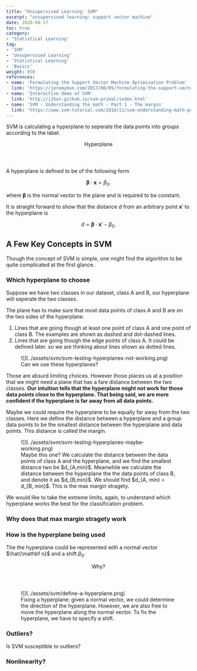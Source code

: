 ```yaml
---
title: "Unsupervised Learning: SVM"
excerpt: "unsupervised learning: support vector machine"
date: 2018-08-17
toc: true
category:
- 'Statistical Learning'
tag:
- 'SVM'
- 'Unsupervised Learning'
- 'Statistical Learning'
- 'Basics'
weight: 950
references:
- name: 'Formulating the Support Vector Machine Optimization Problem'
  link: 'https://jeremykun.com/2017/06/05/formulating-the-support-vector-machine-optimization-problem/'
- name: 'Interactive demo of SVM'
  link: 'http://j2kun.github.io/svm-primal/index.html'
- name: 'SVM - Understanding the math - Part 1 - The margin'
  link: 'https://www.svm-tutorial.com/2014/11/svm-understanding-math-part-1/'
---
```


SVM is calculating a hyperplane to seperate the data points into groups according to the label.

<div class="card">
<header class="card-header">
<p class="card-header-title card-toggle">Hyperplane</p>
</header>
<div class="card-content is-hidden">
<div class="content" markdown="1">

A hyperplane is defined to be of the following form

$$
\begin{equation}
\boldsymbol{\beta} \cdot \mathbf x = \beta_0.
\end{equation}
$$

where $\boldsymbol\beta$ is the normal vector to the plane and is required to be constant.

It is straight forward to show that the distance $d$ from an arbitrary point $\mathbf x'$ to the hyperplane is

$$
\begin{equation}
d = \boldsymbol\beta \cdot \mathbf x' - \beta_0.
\end{equation}
$$

</div>
</div>
</div>


## A Few Key Concepts in SVM

Though the concept of SVM is simple, one might find the algorithm to be quite complicated at the first glance.

### Which hyperplane to choose

Suppose we have two classes in our dataset, class A and B, our hyperplane will seperate the two classes.

The plane has to make sure that most data points of class A and B are on the two sides of the hyperplane.

1. Lines that are going though at least one point of class A and one point of class B. The examples are shown as dashed and dot-dashed lines.
2. Lines that are going though the edge points of class A. It could be defined later. so we are thinking about lines shown as dotted lines.


<figure markdown="1">
![](../assets/svm/svm-testing-hyperplanes-not-working.png)
<figcaption markdown="1">
Can we use these hyperplanes?
</figcaption>
</figure>

Those are absurd limiting choices. However those places us at a position that we might need a plane that has a fare distance between the two classes. **Our intuition tells that the hyperplane might not work for those data points close to the hyperplane. That being said, we are more confident if the hyperplane is far away from all data points.**

Maybe we could require the hyperplane to be equally far away from the two classes. Here we define the distance between a hyperplane and a group data points to be the smallest distance between the hyperplane and data points. This distance is called the margin.

<figure markdown="1">
![](../assets/svm/svm-testing-hyperplanes-maybe-working.png)
<figcaption markdown="1">
Maybe this one? We calculate the distance between the data points of class A and the hyperplane, and we find the smallest distance two be $d_{A,min}$. Meanwhile we calculate the distance between the hyperplane the the data points of class B, and denote it as $d_{B,min}$. We should find $d_{A, min} = d_{B, min}$. This is the max margin stragety.
</figcaption>
</figure>


We would like to take the extreme limits, again, to understand which hyperplane works the best for the classification problem.


### Why does that max margin stragety work




### How is the hyperplane being used

The the hyperplane could be represented with a normal vector $\hat{\mathbf n}$ and a shift $\beta_0$.

<div class="card">
<header class="card-header">
<p class="card-header-title card-toggle">Why?</p>
</header>
<div class="card-content is-hidden">
<div class="content" markdown="1">

<figure markdown="1">
![](../assets/svm/define-a-hyperplane.png)
<figcaption markdown="1">
Fixing a hyperplane: given a normal vector, we could determine the direction of the hyperplane. However, we are also free to move the hyperplane along the normal vector. To fix the hyperplane, we have to specify a shift.
</figcaption>
</figure>


</div>
</div>
</div>

### Outliers?

Is SVM susceptible to outliers?


### Nonlinearity?
